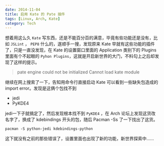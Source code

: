 ```yaml
---
date: 2014-11-04
title: 启用 Kate 的 Pate 插件
tags: [Linux, Arch, Kate]
category: Tech
---
```


想着用这么久 `Kate` 写东西，还是不能百分百的满意，毕竟有些功能还是没有，比如 `JSLint` ， `PEP8` 什么的，遂顺手一搜，发现原来 Kate 早就有这些功能的插件了，只是一直没发现，在 Kate 的设置窗口里面的 Application 类别下的 Plugins 里面有个不起眼的 `Pyhon Plugins`，这就是开启新世界的大门，不料勾上之后却发现了这样的提示。

> pate engine could not be initialized
> Cannot load kate module

继续在网上搜索了一下，告知用命令行直接启动 Kate 可以看到一些缺失包造成的 import error。发现是这俩个包找不到

- jedi
- PyKDE4

jedi一下子就搞定了，然后发现根本找不到 `PyKDE4` ，在 Arch 论坛上发现这货改名字了，换成了 kdebindings 开头的包，随后 Pacman -Ss 了一下找出了这货。

    pacman -S python-jedi kdebindings-python

这下就没有之前的那些错误了，设置里面也出现了新的功能，新世界探索中……
